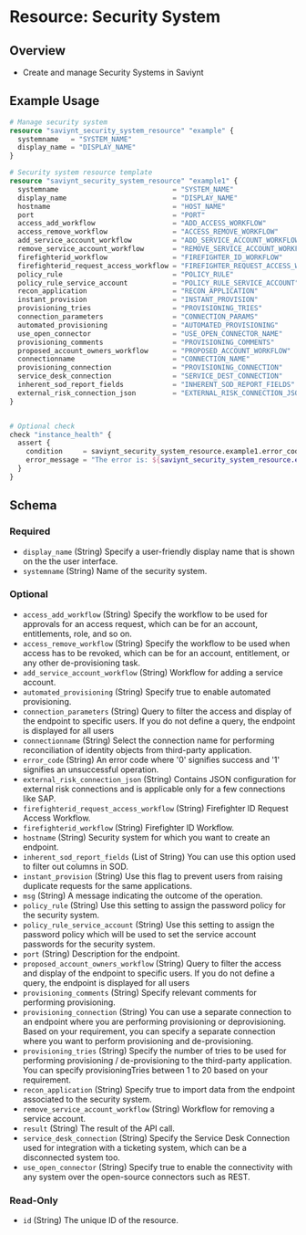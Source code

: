 # Resource: Security System

##  Overview

- Create and manage Security Systems in Saviynt

## Example Usage

```terraform
# Manage security system
resource "saviynt_security_system_resource" "example" {
  systemname   = "SYSTEM_NAME"
  display_name = "DISPLAY_NAME"
}

# Security system resource template
resource "saviynt_security_system_resource" "example1" {
  systemname                            = "SYSTEM_NAME"
  display_name                          = "DISPLAY_NAME"
  hostname                              = "HOST_NAME"
  port                                  = "PORT"
  access_add_workflow                   = "ADD_ACCESS_WORKFLOW"
  access_remove_workflow                = "ACCESS_REMOVE_WORKFLOW"
  add_service_account_workflow          = "ADD_SERVICE_ACCOUNT_WORKFLOW"
  remove_service_account_workflow       = "REMOVE_SERVICE_ACCOUNT_WORKFLOW"
  firefighterid_workflow                = "FIREFIGHTER_ID_WORKFLOW"
  firefighterid_request_access_workflow = "FIREFIGHTER_REQUEST_ACCESS_WORKFLOW"
  policy_rule                           = "POLICY_RULE"
  policy_rule_service_account           = "POLICY_RULE_SERVICE_ACCOUNT"
  recon_application                     = "RECON_APPLICATION"
  instant_provision                     = "INSTANT_PROVISION"
  provisioning_tries                    = "PROVISIONING_TRIES"
  connection_parameters                 = "CONNECTION_PARAMS"
  automated_provisioning                = "AUTOMATED_PROVISIONING"
  use_open_connector                    = "USE_OPEN_CONNECTOR_NAME"
  provisioning_comments                 = "PROVISIONING_COMMENTS"
  proposed_account_owners_workflow      = "PROPOSED_ACCOUNT_WORKFLOW"
  connectionname                        = "CONNECTION_NAME"
  provisioning_connection               = "PROVISIONING_CONNECTION"
  service_desk_connection               = "SERVICE_DEST_CONNECTION"
  inherent_sod_report_fields            = "INHERENT_SOD_REPORT_FIELDS"
  external_risk_connection_json         = "EXTERNAL_RISK_CONNECTION_JSON"
}


# Optional check
check "instance_health" {
  assert {
    condition     = saviynt_security_system_resource.example1.error_code != "1"
    error_message = "The error is: ${saviynt_security_system_resource.example1.msg}"
  }
}
```

<!-- schema generated by tfplugindocs -->
## Schema

### Required

- `display_name` (String) Specify a user-friendly display name that is shown on the the user interface.
- `systemname` (String) Name of the security system.

### Optional

- `access_add_workflow` (String) Specify the workflow to be used for approvals for an access request, which can be for an account, entitlements, role, and so on.
- `access_remove_workflow` (String) Specify the workflow to be used when access has to be revoked, which can be for an account, entitlement, or any other de-provisioning task.
- `add_service_account_workflow` (String) Workflow for adding a service account.
- `automated_provisioning` (String) Specify true to enable automated provisioning.
- `connection_parameters` (String) Query to filter the access and display of the endpoint to specific users. If you do not define a query, the endpoint is displayed for all users
- `connectionname` (String) Select the connection name for performing reconciliation of identity objects from third-party application.
- `error_code` (String) An error code where '0' signifies success and '1' signifies an unsuccessful operation.
- `external_risk_connection_json` (String) Contains JSON configuration for external risk connections and is applicable only for a few connections like SAP.
- `firefighterid_request_access_workflow` (String) Firefighter ID Request Access Workflow.
- `firefighterid_workflow` (String) Firefighter ID Workflow.
- `hostname` (String) Security system for which you want to create an endpoint.
- `inherent_sod_report_fields` (List of String) You can use this option used to filter out columns in SOD.
- `instant_provision` (String) Use this flag to prevent users from raising duplicate requests for the same applications.
- `msg` (String) A message indicating the outcome of the operation.
- `policy_rule` (String) Use this setting to assign the password policy for the security system.
- `policy_rule_service_account` (String) Use this setting to assign the password policy which will be used to set the service account passwords for the security system.
- `port` (String) Description for the endpoint.
- `proposed_account_owners_workflow` (String) Query to filter the access and display of the endpoint to specific users. If you do not define a query, the endpoint is displayed for all users
- `provisioning_comments` (String) Specify relevant comments for performing provisioning.
- `provisioning_connection` (String) You can use a separate connection to an endpoint where you are performing provisioning or deprovisioning. Based on your requirement, you can specify a separate connection where you want to perform provisioning and de-provisioning.
- `provisioning_tries` (String) Specify the number of tries to be used for performing provisioning / de-provisioning to the third-party application. You can specify provisioningTries between 1 to 20 based on your requirement.
- `recon_application` (String) Specify true to import data from the endpoint associated to the security system.
- `remove_service_account_workflow` (String) Workflow for removing a service account.
- `result` (String) The result of the API call.
- `service_desk_connection` (String) Specify the Service Desk Connection used for integration with a ticketing system, which can be a disconnected system too.
- `use_open_connector` (String) Specify true to enable the connectivity with any system over the open-source connectors such as REST.

### Read-Only

- `id` (String) The unique ID of the resource.
